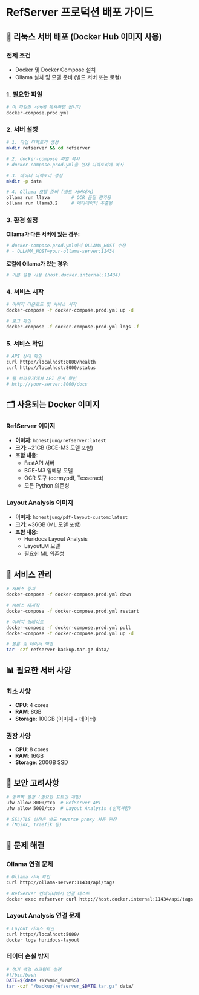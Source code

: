 # RefServer 프로덕션 배포 가이드

## 🚀 리눅스 서버 배포 (Docker Hub 이미지 사용)

### 전제 조건
- Docker 및 Docker Compose 설치
- Ollama 설치 및 모델 준비 (별도 서버 또는 로컬)

### 1. 필요한 파일
```bash
# 이 파일만 서버에 복사하면 됩니다
docker-compose.prod.yml
```

### 2. 서버 설정

```bash
# 1. 작업 디렉토리 생성
mkdir refserver && cd refserver

# 2. docker-compose 파일 복사
# docker-compose.prod.yml을 현재 디렉토리에 복사

# 3. 데이터 디렉토리 생성
mkdir -p data

# 4. Ollama 모델 준비 (별도 서버에서)
ollama run llava        # OCR 품질 평가용
ollama run llama3.2     # 메타데이터 추출용
```

### 3. 환경 설정

**Ollama가 다른 서버에 있는 경우:**
```bash
# docker-compose.prod.yml에서 OLLAMA_HOST 수정
# - OLLAMA_HOST=your-ollama-server:11434
```

**로컬에 Ollama가 있는 경우:**
```bash
# 기본 설정 사용 (host.docker.internal:11434)
```

### 4. 서비스 시작
```bash
# 이미지 다운로드 및 서비스 시작
docker-compose -f docker-compose.prod.yml up -d

# 로그 확인
docker-compose -f docker-compose.prod.yml logs -f
```

### 5. 서비스 확인
```bash
# API 상태 확인
curl http://localhost:8000/health
curl http://localhost:8000/status

# 웹 브라우저에서 API 문서 확인
# http://your-server:8000/docs
```

## 🗂️ 사용되는 Docker 이미지

### RefServer 이미지
- **이미지**: `honestjung/refserver:latest`
- **크기**: ~21GB (BGE-M3 모델 포함)
- **포함 내용**:
  - FastAPI 서버
  - BGE-M3 임베딩 모델
  - OCR 도구 (ocrmypdf, Tesseract)
  - 모든 Python 의존성

### Layout Analysis 이미지  
- **이미지**: `honestjung/pdf-layout-custom:latest`
- **크기**: ~36GB (ML 모델 포함)
- **포함 내용**:
  - Huridocs Layout Analysis
  - LayoutLM 모델
  - 필요한 ML 의존성

## 🔧 서비스 관리

```bash
# 서비스 중지
docker-compose -f docker-compose.prod.yml down

# 서비스 재시작
docker-compose -f docker-compose.prod.yml restart

# 이미지 업데이트
docker-compose -f docker-compose.prod.yml pull
docker-compose -f docker-compose.prod.yml up -d

# 볼륨 및 데이터 백업
tar -czf refserver-backup.tar.gz data/
```

## 📊 필요한 서버 사양

### 최소 사양
- **CPU**: 4 cores
- **RAM**: 8GB
- **Storage**: 100GB (이미지 + 데이터)

### 권장 사양  
- **CPU**: 8 cores
- **RAM**: 16GB
- **Storage**: 200GB SSD

## 🔐 보안 고려사항

```bash
# 방화벽 설정 (필요한 포트만 개방)
ufw allow 8000/tcp  # RefServer API
ufw allow 5000/tcp  # Layout Analysis (선택사항)

# SSL/TLS 설정은 별도 reverse proxy 사용 권장
# (Nginx, Traefik 등)
```

## 🚨 문제 해결

### Ollama 연결 문제
```bash
# Ollama 서버 확인
curl http://ollama-server:11434/api/tags

# RefServer 컨테이너에서 연결 테스트
docker exec refserver curl http://host.docker.internal:11434/api/tags
```

### Layout Analysis 연결 문제
```bash
# Layout 서비스 확인
curl http://localhost:5000/
docker logs huridocs-layout
```

### 데이터 손실 방지
```bash
# 정기 백업 스크립트 설정
#!/bin/bash
DATE=$(date +%Y%m%d_%H%M%S)
tar -czf "/backup/refserver_$DATE.tar.gz" data/
```
